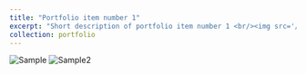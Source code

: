 ```yaml
---
title: "Portfolio item number 1"
excerpt: "Short description of portfolio item number 1 <br/><img src='/images/500x300.png'>"
collection: portfolio
---
```



<img src="https://github.com/katherine-holtz/katherine-holtz.github.io/raw/b18660f90deac4653f570415a686fae36bb68f4d/images/sample1.png" alt="Sample"/>

<img src="https://github.com/katherine-holtz/katherine-holtz.github.io/raw/b18660f90deac4653f570415a686fae36bb68f4d/images/sample2.png" alt="Sample2"/>
